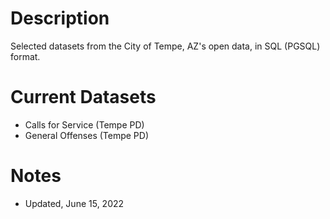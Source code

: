 Description
==========

Selected datasets from the City of Tempe, AZ's open data, in SQL (PGSQL) format.

Current Datasets
================

* Calls for Service (Tempe PD)
* General Offenses (Tempe PD)

Notes
=====

* Updated, June 15, 2022


